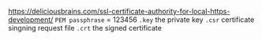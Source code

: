 https://deliciousbrains.com/ssl-certificate-authority-for-local-https-development/ 
`PEM passphrase` = 123456
`.key` the private key
`.csr` certificate singning request file
`.crt` the signed certificate
